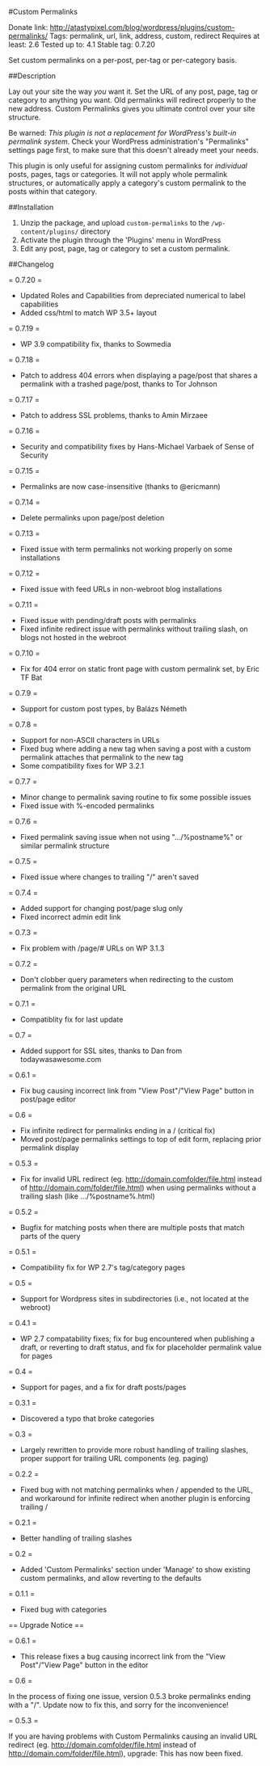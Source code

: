 #Custom Permalinks

Donate link: http://atastypixel.com/blog/wordpress/plugins/custom-permalinks/
Tags: permalink, url, link, address, custom, redirect
Requires at least: 2.6
Tested up to: 4.1
Stable tag: 0.7.20

Set custom permalinks on a per-post, per-tag or per-category basis.

##Description

Lay out your site the way *you* want it. Set the URL of any post, page, tag or category to anything you want.
Old permalinks will redirect properly to the new address.  Custom Permalinks gives you ultimate control
over your site structure.

Be warned: *This plugin is not a replacement for WordPress's built-in permalink system*. Check your WordPress
administration's "Permalinks" settings page first, to make sure that this doesn't already meet your needs.

This plugin is only useful for assigning custom permalinks for *individual* posts, pages, tags or categories. 
It will not apply whole permalink structures, or automatically apply a category's custom permalink to the posts 
within that category.

##Installation

1. Unzip the package, and upload `custom-permalinks` to the `/wp-content/plugins/` directory
2. Activate the plugin through the 'Plugins' menu in WordPress
3. Edit any post, page, tag or category to set a custom permalink.

##Changelog

= 0.7.20 =

 * Updated Roles and Capabilities from depreciated numerical to label capabilities
 * Added css/html to match WP 3.5+ layout

= 0.7.19 =

  * WP 3.9 compatibility fix, thanks to Sowmedia

= 0.7.18 =

 * Patch to address 404 errors when displaying a page/post that shares a permalink with a trashed page/post, thanks to Tor Johnson

= 0.7.17 =

 * Patch to address SSL problems, thanks to Amin Mirzaee

= 0.7.16 =

 * Security and compatibility fixes by Hans-Michael Varbaek of Sense of Security

= 0.7.15 =

 * Permalinks are now case-insensitive (thanks to @ericmann)

= 0.7.14 =

 * Delete permalinks upon page/post deletion

= 0.7.13 =

 * Fixed issue with term permalinks not working properly on some installations

= 0.7.12 =

 * Fixed issue with feed URLs in non-webroot blog installations

= 0.7.11 =

 * Fixed issue with pending/draft posts with permalinks
 * Fixed infinite redirect issue with permalinks without trailing slash, on blogs not hosted in the webroot

= 0.7.10 =

 * Fix for 404 error on static front page with custom permalink set, by Eric TF Bat

= 0.7.9 =

 * Support for custom post types, by Balázs Németh

= 0.7.8 =

 * Support for non-ASCII characters in URLs
 * Fixed bug where adding a new tag when saving a post with a custom permalink attaches that permalink to the new tag
 * Some compatibility fixes for WP 3.2.1

= 0.7.7 =

 * Minor change to permalink saving routine to fix some possible issues
 * Fixed issue with %-encoded permalinks

= 0.7.6 =

 * Fixed permalink saving issue when not using ".../%postname%" or similar permalink structure

= 0.7.5 =

 * Fixed issue where changes to trailing "/" aren't saved

= 0.7.4 =

 * Added support for changing post/page slug only
 * Fixed incorrect admin edit link

= 0.7.3 =

 * Fix problem with /page/# URLs on WP 3.1.3

= 0.7.2 =

 * Don't clobber query parameters when redirecting to the custom permalink from the original URL

= 0.7.1 =

 * Compatiblity fix for last update

= 0.7 =

 * Added support for SSL sites, thanks to Dan from todaywasawesome.com

= 0.6.1 =

 * Fix bug causing incorrect link from "View Post"/"View Page" button in post/page editor

= 0.6 =

 * Fix infinite redirect for permalinks ending in a / (critical fix)
 * Moved post/page permalinks settings to top of edit form, replacing prior permalink display

= 0.5.3 =

 * Fix for invalid URL redirect (eg. http://domain.comfolder/file.html instead of http://domain.com/folder/file.html) when using permalinks without a trailing slash (like .../%postname%.html)

= 0.5.2 =

 * Bugfix for matching posts when there are multiple posts that match parts of the query

= 0.5.1 =

 * Compatibility fix for WP 2.7's tag/category pages

= 0.5 =

 * Support for Wordpress sites in subdirectories (i.e., not located at the webroot)

= 0.4.1 =

 * WP 2.7 compatability fixes; fix for bug encountered when publishing a draft, or reverting to draft status, and fix for placeholder permalink value for pages

= 0.4 =

 * Support for pages, and a fix for draft posts/pages

= 0.3.1 =

 * Discovered a typo that broke categories

= 0.3 =

 * Largely rewritten to provide more robust handling of trailing slashes, proper support for trailing URL components (eg. paging)

= 0.2.2 =

 * Fixed bug with not matching permalinks when / appended to the URL, and workaround for infinite redirect when another plugin is enforcing trailing /

= 0.2.1 =

 * Better handling of trailing slashes

= 0.2 =

 * Added 'Custom Permalinks' section under 'Manage' to show existing custom permalinks, and allow reverting to the defaults

= 0.1.1 =

 * Fixed bug with categories

== Upgrade Notice ==

= 0.6.1 =

 * This release fixes a bug causing incorrect link from the "View Post"/"View Page" button in the editor

= 0.6 =

In the process of fixing one issue, version 0.5.3 broke permalinks ending with a "/". Update now to fix this, and sorry for the inconvenience!

= 0.5.3 =

If you are having problems with Custom Permalinks causing an invalid URL redirect (eg. http://domain.comfolder/file.html instead of http://domain.com/folder/file.html),
upgrade: This has now been fixed.

